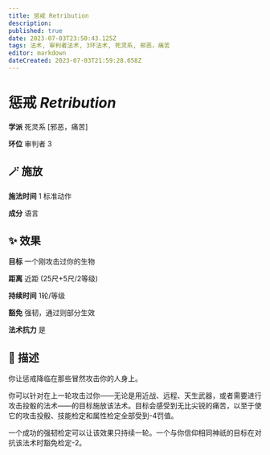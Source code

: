 ```yaml
---
title: 惩戒 Retribution
description: 
published: true
date: 2023-07-03T23:50:43.125Z
tags: 法术, 审判者法术, 3环法术, 死灵系, 邪恶，痛苦
editor: markdown
dateCreated: 2023-07-03T21:59:28.658Z
---
```


# **惩戒** *Retribution*

**学派** 死灵系 \[邪恶，痛苦\] 

**环位** 审判者 3

## 🪄 施放

**施法时间** 1 标准动作

**成分** 语言

## ✨ 效果 

**目标** 一个刚攻击过你的生物 

**距离** 近距 (25尺+5尺/2等级)  

**持续时间** 1轮/等级 

**豁免** 强韧，通过则部分生效

**法术抗力** 是

## 📖 描述

你让惩戒降临在那些冒然攻击你的人身上。

你可以针对在上一轮攻击过你——无论是用近战、远程、天生武器，或者需要进行攻击投骰的法术——的目标施放该法术。目标会感受到无比尖锐的痛苦，以至于使它的攻击投骰、技能检定和属性检定全部受到-4罚值。

一个成功的强韧检定可以让该效果只持续一轮。一个与你信仰相同神祇的目标在对抗该法术时豁免检定-2。
    